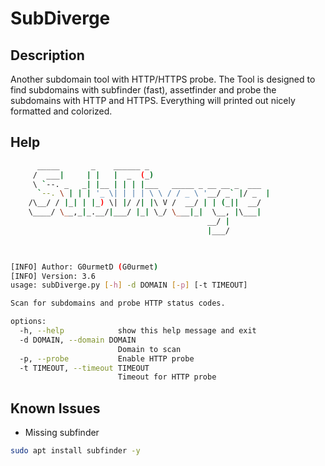 # SubDiverge

## Description
Another subdomain tool with HTTP/HTTPS probe. The Tool is designed to find subdomains with subfinder (fast), assetfinder and probe the subdomains with HTTP and HTTPS. Everything will printed out nicely formatted and colorized.

## Help
```bash
      _____       _    ______ _
     /  ___|     | |   |  _  (_)
     \ `--. _   _| |__ | | | |___   _____ _ __ __ _  ___
      `--. \ | | | '_ \| | | | \ \ / / _ \ '__/ _` |/ _  |
    /\__/ / |_| | |_) \| |/ /| |\ V /  __/ | | (_||  __/
    \____/ \__,_|_.__/|___/ |_| \_/ \___|_|  \__, |\___|
                                            __/ |
                                            |___/ 
                                                                                                                                         


[INFO] Author: G0urmetD (G0urmet)
[INFO] Version: 3.6
usage: subDiverge.py [-h] -d DOMAIN [-p] [-t TIMEOUT]

Scan for subdomains and probe HTTP status codes.

options:
  -h, --help            show this help message and exit
  -d DOMAIN, --domain DOMAIN
                        Domain to scan
  -p, --probe           Enable HTTP probe
  -t TIMEOUT, --timeout TIMEOUT
                        Timeout for HTTP probe
```

## Known Issues
- Missing subfinder
```bash
sudo apt install subfinder -y
```
